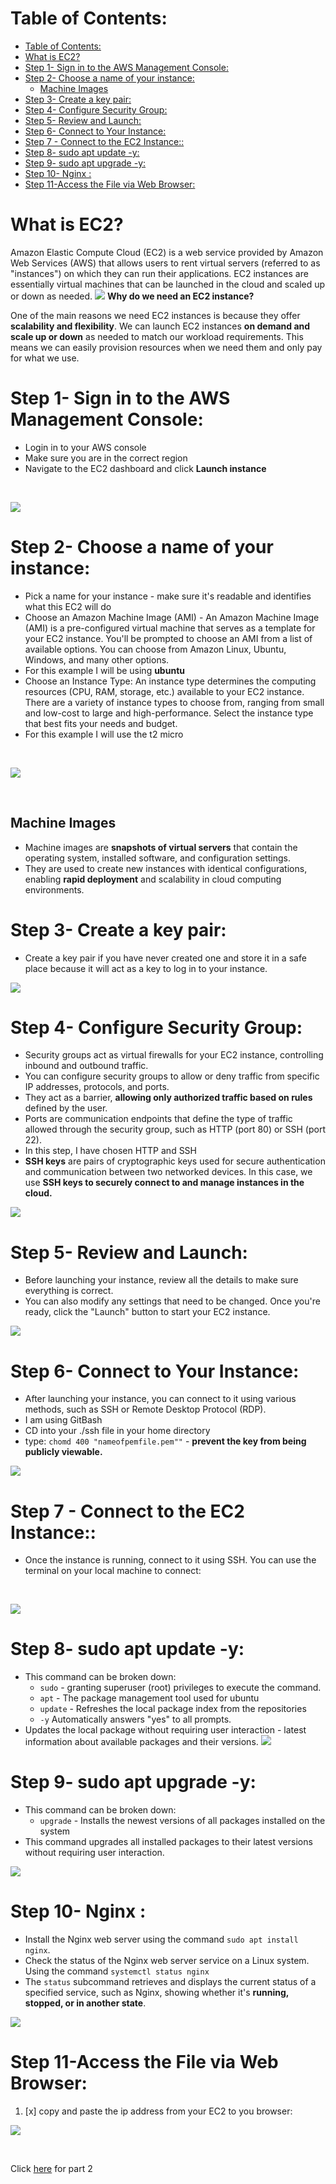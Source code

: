 # Table of Contents:
- [Table of Contents:](#table-of-contents)
- [What is EC2?](#what-is-ec2)
- [Step 1-  Sign in to the AWS Management Console:](#step-1---sign-in-to-the-aws-management-console)
- [Step 2- Choose a name of your instance:](#step-2--choose-a-name-of-your-instance)
  - [Machine Images](#machine-images)
- [Step 3- Create a key pair:](#step-3--create-a-key-pair)
- [Step 4- Configure Security Group:](#step-4--configure-security-group)
- [Step 5- Review and Launch:](#step-5--review-and-launch)
- [Step 6-  Connect to Your Instance:](#step-6---connect-to-your-instance)
- [Step 7 - Connect to the EC2 Instance::](#step-7---connect-to-the-ec2-instance)
- [Step 8- sudo apt update -y:](#step-8--sudo-apt-update--y)
- [Step 9- sudo apt upgrade -y:](#step-9--sudo-apt-upgrade--y)
- [Step 10- Nginx :](#step-10--nginx-)
- [Step 11-Access the File via Web Browser:](#step-11-access-the-file-via-web-browser)



# What is EC2?
Amazon Elastic Compute Cloud (EC2) is a web service provided by Amazon Web Services (AWS) that allows users to rent virtual servers (referred to as "instances") on which they can run their applications. EC2 instances are essentially virtual machines that can be launched in the cloud and scaled up or down as needed.
![](images/ec2.png)
**Why do we need an EC2 instance?**

One of the main reasons we need EC2 instances is because they offer **scalability and flexibility**. We can launch EC2 instances **on demand and scale up or down** as needed to match our workload requirements. This means we can easily provision resources when we need them and only pay for what we use.



# Step 1-  Sign in to the AWS Management Console: 
- Login in to your AWS console
- Make sure you are in the correct region
- Navigate to the EC2 dashboard and click **Launch instance**
<br>

![](images/step1.png)
<br>

# Step 2- Choose a name of your instance: 
- Pick a name for your instance - make sure it's readable and identifies what this EC2 will do 
- Choose an Amazon Machine Image (AMI) - An Amazon Machine Image (AMI) is a pre-configured virtual machine that serves as a template for your EC2 instance. You'll be prompted to choose an AMI from a list of available options. You can choose from Amazon Linux, Ubuntu, Windows, and many other options.
- For this example I will be using **ubuntu**
- Choose an Instance Type: An instance type determines the computing resources (CPU, RAM, storage, etc.) available to your EC2 instance. There are a variety of instance types to choose from, ranging from small and low-cost to large and high-performance. Select the instance type that best fits your needs and budget.
- For this example I will use the t2 micro 

<br>

![](images/step2.png)

<br>

## Machine Images

-  Machine images are **snapshots of virtual servers** that contain the operating system, installed software, and configuration settings. 
- They are used to create new instances with identical configurations, enabling **rapid deployment** and scalability in cloud computing environments.

# Step 3- Create a key pair: 
- Create a key pair if you have never created one and store it in a safe place because it will act as a key to log in to your instance.

![](images/step3.png)

# Step 4- Configure Security Group:
- Security groups act as virtual firewalls for your EC2 instance, controlling inbound and outbound traffic. 
- You can configure security groups to allow or deny traffic from specific IP addresses, protocols, and ports. 
- They act as a barrier, **allowing only authorized traffic based on rules** defined by the user. 
- Ports are communication endpoints that define the type of traffic allowed through the security group, such as HTTP (port 80) or SSH (port 22).
- In this step, I have chosen HTTP and SSH 
- **SSH keys** are pairs of cryptographic keys used for secure authentication and communication between two networked devices. In this case, we use **SSH keys to securely connect to and manage instances in the cloud.**

![](images/step4.png)

# Step 5- Review and Launch: 
- Before launching your instance, review all the details to make sure everything is correct. 
- You can also modify any settings that need to be changed. Once you're ready, click the "Launch" button to start your EC2 instance.

![](images/step5.png)

# Step 6-  Connect to Your Instance:
- After launching your instance, you can connect to it using various methods, such as SSH or Remote Desktop Protocol (RDP). 
- I am using GitBash
- CD into your ./ssh file in your home directory 
- type: ```chomd 400 "nameofpemfile.pem""```  - **prevent the key from being publicly viewable.**

![](images/step6.png)


# Step 7 - Connect to the EC2 Instance::
- Once the instance is running, connect to it using SSH. You can use the terminal on your local machine to connect:
<br>


![](images/step7.png)


# Step 8- sudo apt update -y:
- This command can be broken down:
    - `sudo` - granting superuser (root) privileges to execute the command.
    - `apt` - The package management tool used for ubuntu
    - `update` - Refreshes the local package index from the repositories 
    - `-y` Automatically answers "yes" to all prompts. 
- Updates the local package  without requiring user interaction - latest information about available packages and their versions.
![](images/step8.png)

# Step 9- sudo apt upgrade -y:
- This command can be broken down:
  - `upgrade` - Installs the newest versions of all packages installed on the system
- This command upgrades all installed packages to their latest versions without requiring user interaction. 

![](images/step9.png)



# Step 10- Nginx :
- Install the Nginx web server using the command `sudo apt install nginx`.
- Check the status of the Nginx web server service on a Linux system. Using the command `systemctl status nginx`
-  The `status` subcommand retrieves and displays the current status of a specified service, such as Nginx, showing whether it's **running, stopped, or in another state**.

![](images/step10.png)

# Step 11-Access the File via Web Browser:
1. [x] copy and paste the ip address from your EC2 to you browser: 

![](images/step%2011%20.png)


<br>

Click [here](https://github.com/zyusuf88/EC2-nginx-deployment) for part 2 